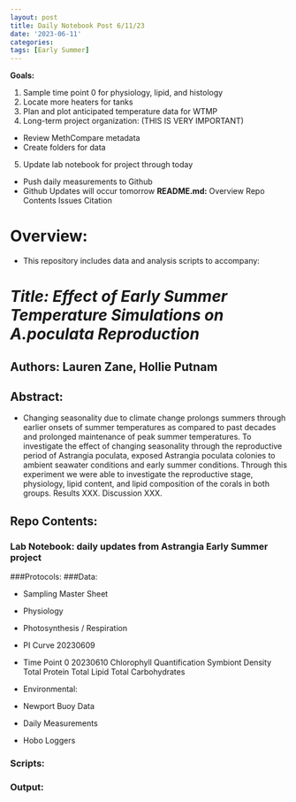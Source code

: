 ```yaml
---
layout: post
title: Daily Notebook Post 6/11/23
date: '2023-06-11'
categories:
tags: [Early Summer]
---
```


**Goals:**
1. Sample time point 0 for physiology, lipid, and histology
2. Locate more heaters for tanks
3. Plan and plot anticipated temperature data for WTMP
4. Long-term project organization: (THIS IS VERY IMPORTANT)
- Review MethCompare metadata
- Create folders for data
5. Update lab notebook for project through today
- Push daily measurements to Github
- Github Updates will occur tomorrow
**README.md:**
Overview
Repo Contents
Issues
Citation

# **Overview:**

- This repository includes data and analysis scripts to accompany:

# ***Title: Effect of Early Summer Temperature Simulations on A.poculata Reproduction***

## Authors: Lauren Zane, Hollie Putnam

## Abstract:

- Changing seasonality due to climate change prolongs summers through earlier onsets of summer temperatures as compared to past decades and prolonged maintenance of peak summer temperatures. To investigate the effect of changing seasonality through the reproductive period of Astrangia poculata, exposed Astrangia poculata colonies to ambient seawater conditions and early summer conditions. Through this experiment we were able to investigate the reproductive stage, physiology, lipid content, and lipid composition of the corals in both groups. Results XXX. Discussion XXX.

## Repo Contents:

### Lab Notebook: daily updates from Astrangia Early Summer project
###Protocols:
###Data:
- Sampling Master Sheet
- Physiology
- Photosynthesis / Respiration
- PI Curve 20230609
- Time Point 0 20230610
Chlorophyll Quantification
Symbiont Density
Total Protein
Total Lipid
Total Carbohydrates

- Environmental:
- Newport Buoy Data
- Daily Measurements
- Hobo Loggers

### Scripts:
### Output: 
